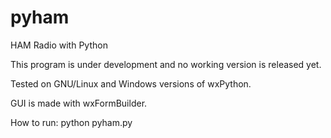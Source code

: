 # pyham
HAM Radio with Python

This program is under development and no working version is released yet.

Tested on GNU/Linux and Windows versions of wxPython.

GUI is made with wxFormBuilder.

How to run:
python pyham.py
